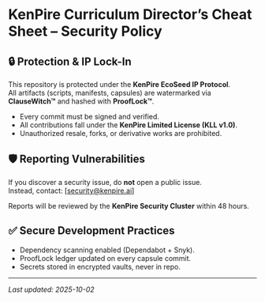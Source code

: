 # KenPire Curriculum Director’s Cheat Sheet – Security Policy

## 🔒 Protection & IP Lock-In
This repository is protected under the **KenPire EcoSeed IP Protocol**.  
All artifacts (scripts, manifests, capsules) are watermarked via **ClauseWitch™** and hashed with **ProofLock™**.  

- Every commit must be signed and verified.
- All contributions fall under the **KenPire Limited License (KLL v1.0)**.  
- Unauthorized resale, forks, or derivative works are prohibited.

## 🛡 Reporting Vulnerabilities
If you discover a security issue, do **not** open a public issue.  
Instead, contact: [security@kenpire.ai]  

Reports will be reviewed by the **KenPire Security Cluster** within 48 hours.

## ✅ Secure Development Practices
- Dependency scanning enabled (Dependabot + Snyk).  
- ProofLock ledger updated on every capsule commit.  
- Secrets stored in encrypted vaults, never in repo.  

---

_Last updated: 2025-10-02_
